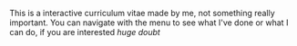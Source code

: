 This is a interactive curriculum vitae made by me, not something really important.
You can navigate with the menu to see what I've done or what I can do, if you are interested *huge doubt*

